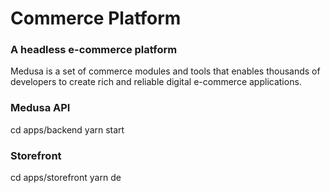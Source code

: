 # Commerce Platform
### A headless e-commerce platform

Medusa is a set of commerce modules and tools that enables thousands of developers to create rich and reliable digital e-commerce applications.

### Medusa API

cd apps/backend
yarn start

### Storefront

cd apps/storefront
yarn de